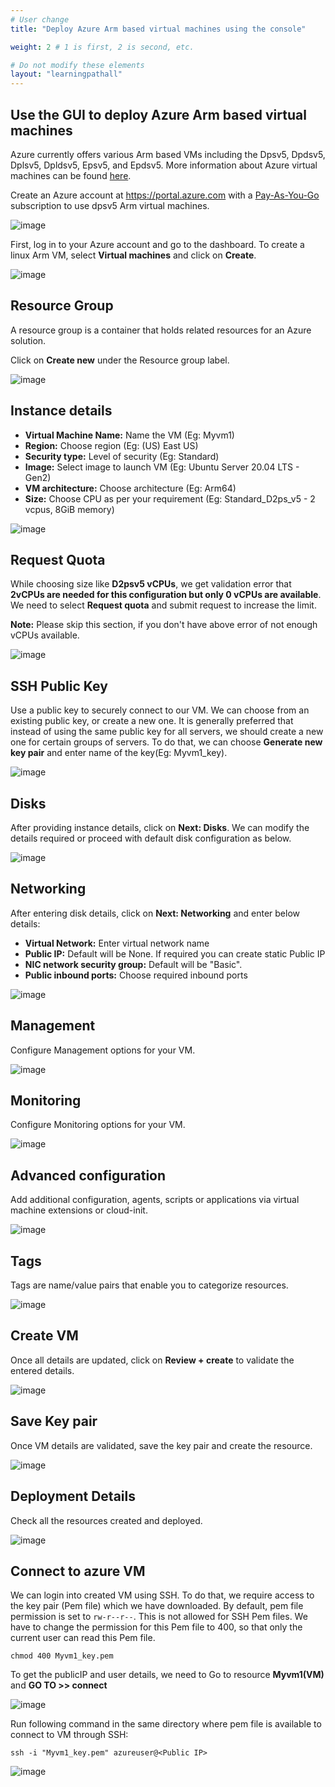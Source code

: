 ```yaml
---
# User change
title: "Deploy Azure Arm based virtual machines using the console"

weight: 2 # 1 is first, 2 is second, etc.

# Do not modify these elements
layout: "learningpathall"
---
```


##  Use the GUI to deploy Azure Arm based virtual machines

Azure currently offers various Arm based VMs including the Dpsv5, Dpdsv5, Dplsv5, Dpldsv5, Epsv5, and Epdsv5. More information about Azure virtual machines can be found [here](https://azure.microsoft.com/en-us/pricing/details/virtual-machines/series/).

Create an Azure account at https://portal.azure.com with a [Pay-As-You-Go](https://signup.azure.com/signup?offer=MS-AZR-0003P) subscription to use dpsv5 Arm virtual machines.

![image](https://user-images.githubusercontent.com/42368140/196611560-6fdbab30-c9dc-4b2b-8041-e855161cb6c3.PNG)

First, log in to your Azure account and go to the dashboard. To create a linux Arm VM, select **Virtual machines** and click on **Create**.

![image](https://user-images.githubusercontent.com/42368140/196386746-84d3bd42-c676-4ca9-b0d2-89f11e475ad8.png)

## Resource Group

A resource group is a container that holds related resources for an Azure solution.

Click on **Create new** under the Resource group label.

![image](https://user-images.githubusercontent.com/42368140/196379160-1e6a9f51-b6f7-48d6-83f2-b843109b0a9b.png)

## Instance details

* **Virtual Machine Name:** Name the VM (Eg: Myvm1)
* **Region:** Choose region (Eg: (US) East US)
* **Security type:** Level of security (Eg: Standard)
* **Image:** Select image to launch VM (Eg: Ubuntu Server 20.04 LTS - Gen2)
* **VM architecture:** Choose architecture (Eg: Arm64)
* **Size:** Choose CPU as per your requirement (Eg: Standard_D2ps_v5 - 2 vcpus, 8GiB memory)

![image](https://user-images.githubusercontent.com/42368140/196609858-fcb05ae5-6352-476b-9db0-de1b133bbe21.PNG)

## Request Quota

While choosing size like **D2psv5 vCPUs**, we get validation error that **2vCPUs are needed for this configuration but only 0 vCPUs are available**. We need to select **Request quota** and submit request to increase the limit.

**Note:** Please skip this section, if you don't have above error of not enough vCPUs available.

![image](https://user-images.githubusercontent.com/42368140/196379402-704c594a-89eb-4a67-949a-1f703492365a.PNG)

## SSH Public Key

Use a public key to securely connect to our VM. We can choose from an existing public key, or create a new one. It is generally preferred that instead of using the same public key for all servers, we should create a new one for certain groups of servers. To do that, we can choose **Generate new key pair** and enter name of the key(Eg: Myvm1_key).

![image](https://user-images.githubusercontent.com/42368140/196379560-695da753-ec49-4489-9370-c8040afe2d5d.PNG)

## Disks

After providing instance details, click on **Next: Disks**. We can modify the details required or proceed with default disk configuration as below.

![image](https://user-images.githubusercontent.com/42368140/196379817-dfcc3427-2be1-40fd-8600-e1571a5c52c6.PNG)

## Networking

After entering disk details, click on **Next: Networking** and enter below details:
* **Virtual Network:** Enter virtual network name
* **Public IP:** Default will be None. If required you can create static Public IP
* **NIC network security group:** Default will be "Basic".
* **Public inbound ports:** Choose required inbound ports

![image](https://user-images.githubusercontent.com/42368140/196611792-824bf8ec-ce3d-433d-997b-2bbd79d801d9.PNG)

## Management

Configure Management options for your VM.

![image](https://user-images.githubusercontent.com/42368140/196380030-8cf86c83-f33b-4b5f-8f1b-d8a4030bd5bf.PNG)

## Monitoring

Configure Monitoring options for your VM.

![image](https://user-images.githubusercontent.com/42368140/196380118-ce67b091-41b8-41a2-9d70-d6d6abb52b58.PNG)

## Advanced configuration

Add additional configuration, agents, scripts or applications via virtual machine extensions or cloud-init.

![image](https://user-images.githubusercontent.com/42368140/196380191-97789b03-24d5-4ae7-852f-c2a76eb4490d.PNG)
 
## Tags

Tags are name/value pairs that enable you to categorize resources.
 
![image](https://user-images.githubusercontent.com/42368140/196635499-2621cc37-28d4-4598-a62d-84f3115e3878.PNG)

## Create VM

Once all details are updated, click on **Review + create** to validate the entered details.

![image](https://user-images.githubusercontent.com/42368140/196384876-260cec4b-d6d1-4c07-8c38-46a82366e72e.png)

## Save Key pair
Once VM details are validated, save the key pair and create the resource.

![image](https://user-images.githubusercontent.com/42368140/196384978-f32b6d88-7556-466f-b43a-4de69a33720d.PNG)

## Deployment Details

Check all the resources created and deployed.
 
![image](https://user-images.githubusercontent.com/42368140/196380494-627009c2-4cb1-4a88-a49e-502bb63945ba.PNG)


## Connect to azure VM

We can login into created VM using SSH. To do that, we require access to the key pair (Pem file) which we have downloaded. By default, pem file permission is set to `rw-r--r--`. This is not allowed for SSH Pem files. We have to change the permission for this Pem file to 400, so that only the current user can read this Pem file.

```console
chmod 400 Myvm1_key.pem
```

To get the publicIP and user details, we need to Go to resource **Myvm1(VM)** and **GO TO >> connect**

![image](https://user-images.githubusercontent.com/42368140/196381065-1e810dd3-091b-4672-8f94-738b427115cd.PNG)

Run following command in the same directory where pem file is available to connect to VM through SSH:

```console
ssh -i "Myvm1_key.pem" azureuser@<Public IP>
```

![image](https://user-images.githubusercontent.com/42368140/196381209-dd44ab32-621d-4008-bf9e-87a18ab7fae0.PNG)

